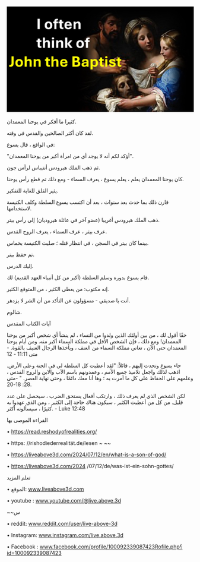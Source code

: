 ![Video cover image](../cover.jpg)

كثيرا ما أفكر في يوحنا المعمدان.

لقد كان أكثر الصالحين والقدس في وقته.

في الواقع ، قال يسوع:

"أؤكد لكم أنه لا يوجد أي من امرأة أكبر من يوحنا المعمدان".

ثم ذهب الملك هيرودس أنتيباس لرأس جون.

كان يوحنا المعمدان يعلم ، يعلم يسوع ، يعرف السماء - ومع ذلك تم قطع رأس يوحنا.

يثير القلق للغاية للتفكير.

قارن ذلك بما حدث بعد سنوات ، بعد أن اكتسب يسوع السلطة وكلف الكنيسة لاستخدامها.

ذهب الملك هيرودس أغريبا (عضو آخر في عائلة هيروديان) إلى رأس بيتر.

عرف بيتر ، عرف السماء ، يعرف الروح القدس.

بينما كان بيتر في السجن ، في انتظار قتله ؛ صليت الكنيسة بحماس.

تم حفظ بيتر.

إليك الدرس.

قام يسوع بدوره وسلم السلطة (أكبر من كل أنبياء العهد القديم) لك.

إنه مكتوب: من يعطى الكثير ، من المتوقع الكثير.

أنت يا صديقي - مسؤولون عن التأكد من أن الشر لا يزدهر.

شالوم.

آيات الكتاب المقدس

حقًا أقول لك ، من بين أولئك الذين ولدوا من النساء ، لم ينشأ أي شخص أكبر من يوحنا المعمدان! ومع ذلك ، فإن الشخص الأقل في مملكة السماء أكبر منه. ومن أيام يوحنا المعمدان حتى الآن ، تعاني مملكة السماء من العنف ، ويأخذها الرجال العنيف بالقوة. - متى 11:11 - 12

جاء يسوع وتحدث إليهم ، قائلاً: "لقد أعطيت كل السلطة لي في الجنة وعلى الأرض. اذهب لذلك واجعل تلاميذ جميع الأمم ، وعمدونهم باسم الآب والابن والروح القدس ، وعلمهم على الحفاظ على كل ما أمرت به ؛ وها أنا معك دائمًا ، وحتى نهاية العصر. " -متى 28: 18-20.

لكن الشخص الذي لم يعرف ذلك ، وارتكب أفعال يستحق الضرب ، سيحصل على عدد قليل. من كل من أعطيت الكثير ، سيكون هناك حاجة إلى الكثير ، ومن الذي عهدوا به كثيرًا ، سيسألونه أكثر. - Luke 12:48

القراءة الموصى بها

• https://read.reshodyofrealities.org/

• https: //rishodiederrealität.de/lesen ~ ~~

• https://liveabove3d.com/2024/07/12/en/what-is-a-son-of-god/

• https://liveabove3d.com/2024 /07/12/de/was-ist-ein-sohn-gottes/

تعلم المزيد

• الموقع: www.liveabove3d.com

• youtube : www.youtube.com/@live.above.3d

~~س

• reddit: www.reddit.com/user/live-above-3d

• Instagram: www.instagram.com/live.above.3d

• Facebook : www.facebook.com/profile/100092339087423Rofile.php؟id=100092339087423